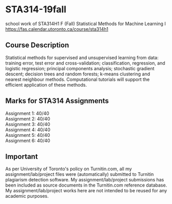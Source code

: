 # STA314-19fall
school work of STA314H1 F (Fall) Statistical Methods for Machine Learning I\
https://fas.calendar.utoronto.ca/course/sta314h1
## Course Description
Statistical methods for supervised and unsupervised learning from data: training error, test error and cross-validation; classification, regression, and logistic regression; principal components analysis; stochastic gradient descent; decision trees and random forests; k-means clustering and nearest neighbour methods. Computational tutorials will support the efficient application of these methods.
## Marks for STA314 Assignments
Assignment 1: 40/40 \
Assignment 2: 40/40 \
Assignment 3: 40/40 \
Assignment 4: 40/40 \
Assignment 5: 40/40 \
Assignment 6: 40/40
## Important
As per University of Toronto's policy on Turnitin.com, all my assignment/lab/project files were (automatically) submitted to Turnitin plagiarism detection software. My assignment/lab/project submissions has been included as source documents in the Turnitin.com reference database. My assignment/lab/project works here are not intended to be reused for any academic purposes.
